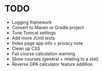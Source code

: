 TODO
======

- Logging framework
- Convert to Maven or Gradle project
- Tune Tomcat settings
- Add more JUnit tests
- Index page app info + privacy note
- Clean up CSS
- Fail course calculation warning
- Show courses (general + relating to a stat)
- Reverse GPA calculator feature addition
